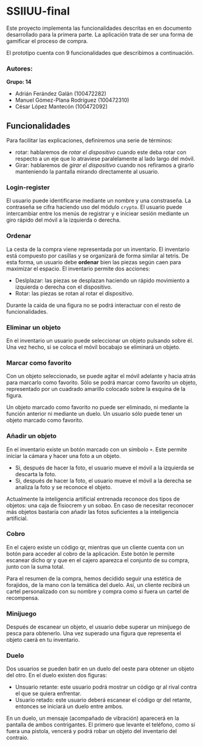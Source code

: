 # SSIIUU-final
Este proyecto implementa las funcionalidades descritas en en documento desarrollado para la primera parte. La aplicación trata de ser una forma de gamificar el proceso de compra. 

El prototipo cuenta con 9 funcionalidades que describimos a continuación.

### Autores: 
**Grupo: 14**
- Adrián Ferández Galán (100472282)
- Manuel Gómez-Plana Rodríguez (100472310)
- César López Mantecón (100472092)


## Funcionalidades
Para facilitar las explicaciones, definiremos una serie de términos: 
- rotar: hablaremos de *rotar el dispositivo* cuando este deba rotar con respecto a un eje que lo atraviese paralelamente al lado largo del móvil. 
- Girar: hablaremos de *girar el dispositivo* cuando nos refiramos a girarlo manteniendo la pantalla mirando directamente al usuario. 

### Login-register
El usuario puede identificarse mediante un nombre y una constraseña. La contraseña se cifra haciendo uso del módulo `crypto`. El usuario puede intercambiar entre los menús de registrar y e iniciear sesión mediante un giro rápido del móvil a la izquierda o derecha. 

### Ordenar  
La cesta de la compra viene representada por un inventario. El inventario está compuesto por casillas y se organizará de forma similar al tetris. De esta forma, un usuario debe **ordenar** bien las piezas según caen para maximizar el espacio. El inventario permite dos acciones: 
- Deslplazar: las piezas se desplazan haciendo un rápido movimiento a izquierda o derecha con el dispositivo. 
- Rotar: las piezas se rotan al rotar el dispositivo. 

Durante la caida de una figura no se podrá interactuar con el resto de funcionalidades.

### Eliminar un objeto
En el inventario un usuario puede seleccionar un objeto pulsando sobre él. Una vez hecho, si se coloca el móvil bocabajo se eliminará un objeto. 

### Marcar como favorito
Con un objeto seleccionado, se puede agitar el móvil adelante y hacia atrás para marcarlo como favorito. Sólo se podrá marcar como favorito un objeto, representado por un cuadrado amarillo colocado sobre la esquina de la figura. 

Un objeto marcado como favorito no puede ser eliminado, ni mediante la función anterior ni mediante un duelo. Un usuario sólo puede tener un objeto marcado como favorito. 

### Añadir un objeto
En el inventario existe un botón marcado con un símbolo `+`. Este permite iniciar la cámara y hacer una foto a un objeto. 
- Si, después de hacer la foto, el usuario mueve el móvil a la izquierda se descarta la foto. 
- Si, después de hacer la foto, el usuario mueve el móvil a la derecha se analiza la foto y se reconoce el objeto. 

Actualmente la inteligencia artificial entrenada reconoce dos tipos de objetos: una caja de fisiocrem y un sobao. En caso de necesitar reconocer más objetos bastaría con añadir las fotos suficientes a la inteligencia artificial. 

### Cobro 
En el cajero existe un código qr, mientras que un cliente cuenta con un botón para acceder al cobro de la aplicación. Este botón le permite escanear dicho qr y que en el cajero aparezca el conjunto de su compra, junto con la suma total. 

Para el resumen de la compra, hemos decidido seguir una estética de forajidos, de la mano con la temática del duelo. Así, un cliente recibirá un cartel personalizado con su nombre y compra como si fuera un cartel de recompensa. 

### Minijuego 
Después de escanear un objeto, el usuario debe superar un minijuego de pesca para obtenerlo. Una vez superado una figura que representa el objeto caerá en tu inventario.

### Duelo 
Dos usuarios se pueden batir en un duelo del oeste para obtener un objeto del otro. En el duelo existen dos figuras: 
- Unsuario retante: este usuario podrá mostrar un código qr al rival contra el que se quiera enfrentar. 
- Usuario retado: este usuario deberá escanear el código qr del retante, entonces se iniciará un duelo entre ambos. 

En un duelo, un mensaje (acompañado de vibración) aparecerá en la pantalla de ambos contrigantes. El primero que levante el teléfono, como si fuera una pistola, vencerá y podrá robar un objeto del inventario del contraio. 
